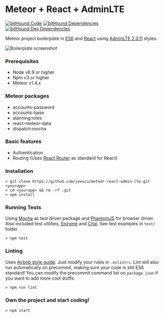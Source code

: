 # Meteor + React + AdminLTE
[![bitHound Code](https://www.bithound.io/github/jeescu/meteor-react-admin-lte/badges/code.svg)](https://www.bithound.io/github/jeescu/meteor-react-admin-lte)
[![bitHound Dependencies](https://www.bithound.io/github/jeescu/meteor-react-admin-lte/badges/dependencies.svg)](https://www.bithound.io/github/jeescu/meteor-react-admin-lte/master/dependencies/npm)
[![bitHound Dev Dependencies](https://www.bithound.io/github/jeescu/meteor-react-admin-lte/badges/devDependencies.svg)](https://www.bithound.io/github/jeescu/meteor-react-admin-lte/master/dependencies/npm)

Meteor project boilerplate in [ES6](https://es6.io/) and [React](https://facebook.github.io/react/) using [AdminLTE 2.3.11](http://almsaeedstudio.com/themes/AdminLTE/documentation/index.html) styles.

![Boilerplate screenshot](https://raw.githubusercontent.com/jeescu/meteor-react-admin-lte/master/public/img/Screenshot%20from%202016-06-24%2009%3A52%3A37.png)

### Prerequisites
* Node v6.9 or higher
* Npm v3 or higher
* Meteor v1.4.x

### Meteor packages
* accounts-password
* accounts-base
* alanning:roles
* react-meteor-data
* dispatch:mocha

### Basic features
* Authentication
* Routing (Uses [React Router](https://github.com/ReactTraining/react-router) as standard for React)

### Installation
```
> git clone https://github.com/jeescu/meteor-react-admin-lte.git <yourapp>
> cd <yourapp> && rm -rf .git
> npm install
```

### Running Tests
Using [Mocha](https://mochajs.org/) as test driver package and [PhantomJS](http://phantomjs.org/) for browser driver.
Also included test utilities, [Enzyme](https://github.com/airbnb/enzyme) and [Chai](http://chaijs.com/api/). See test examples in `test/` folder.

```
> npm test
```

### Linting
Uses [Airbnb style guide](https://github.com/airbnb/javascript). Just modify your rules in `.eslintrc`.
Lint will also run automatically on precommit, making sure your code is still ES6 standard! You can modify the precommit command list on `package.json` if you want to add more cool stuffs.

```
> npm run lint
```

### Own the project and start coding!
```
> npm start
```
